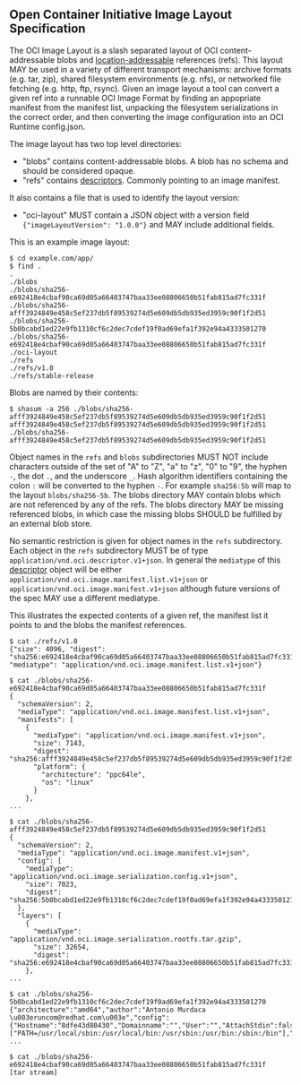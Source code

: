 ## Open Container Initiative Image Layout Specification

The OCI Image Layout is a slash separated layout of OCI content-addressable blobs and [location-addressable](https://en.wikipedia.org/wiki/Content-addressable_storage#Content-addressed_vs._location-addressed) references (refs).
This layout MAY be used in a variety of different transport mechanisms: archive formats (e.g. tar, zip), shared filesystem environments (e.g. nfs), or networked file fetching (e.g. http, ftp, rsync).
Given an image layout a tool can convert a given ref into a runnable OCI Image Format by finding an appopriate manifest from the manifest list, unpacking the filesystem serializations in the correct order, and then converting the image configuration into an OCI Runtime config.json.

The image layout has two top level directories:

- "blobs" contains content-addressable blobs. A blob has no schema and should be considered opaque.
- "refs" contains [descriptors][descriptors]. Commonly pointing to an image manifest.


It also contains a file that is used to identify the layout version:

- "oci-layout" MUST contain a JSON object with a version field `{"imageLayoutVersion": "1.0.0"}` and MAY include additional fields.

This is an example image layout:

```
$ cd example.com/app/
$ find .
.
./blobs
./blobs/sha256-e692418e4cbaf90ca69d05a66403747baa33ee08806650b51fab815ad7fc331f
./blobs/sha256-afff3924849e458c5ef237db5f89539274d5e609db5db935ed3959c90f1f2d51
./blobs/sha256-5b0bcabd1ed22e9fb1310cf6c2dec7cdef19f0ad69efa1f392e94a4333501270
./blobs/sha256-e692418e4cbaf90ca69d05a66403747baa33ee08806650b51fab815ad7fc331f
./oci-layout
./refs
./refs/v1.0
./refs/stable-release
```

Blobs are named by their contents:

```
$ shasum -a 256 ./blobs/sha256-afff3924849e458c5ef237db5f89539274d5e609db5db935ed3959c90f1f2d51
afff3924849e458c5ef237db5f89539274d5e609db5db935ed3959c90f1f2d51 ./blobs/sha256-afff3924849e458c5ef237db5f89539274d5e609db5db935ed3959c90f1f2d51
```

Object names in the `refs` and `blobs` subdirectories MUST NOT include characters outside of the set of "A" to "Z", "a" to "z", "0" to "9", the hyphen `-`, the dot `.`, and the underscore `_`.
Hash algorithm identifiers containing the colon `:` will be converted to the hyphen `-`.
For example `sha256:5b` will map to the layout `blobs/sha256-5b`.
The blobs directory MAY contain blobs which are not referenced by any of the refs.
The blobs directory MAY be missing referenced blobs, in which case the missing blobs SHOULD be fulfilled by an external blob store.

No semantic restriction is given for object names in the `refs` subdirectory.
Each object in the `refs` subdirectory MUST be of type `application/vnd.oci.descriptor.v1+json`.
In general the `mediatype` of this [descriptor][descriptors] object will be either `application/vnd.oci.image.manifest.list.v1+json` or `application/vnd.oci.image.manifest.v1+json` although future versions of the spec MAY use a different mediatype.

This illustrates the expected contents of a given ref, the manifest list it points to and the blobs the manifest references.

```
$ cat ./refs/v1.0
{"size": 4096, "digest": "sha256:e692418e4cbaf90ca69d05a66403747baa33ee08806650b51fab815ad7fc331f", "mediatype": "application/vnd.oci.image.manifest.list.v1+json"}
```
```
$ cat ./blobs/sha256-e692418e4cbaf90ca69d05a66403747baa33ee08806650b51fab815ad7fc331f
{
  "schemaVersion": 2,
  "mediaType": "application/vnd.oci.image.manifest.list.v1+json",
  "manifests": [
    {
      "mediaType": "application/vnd.oci.image.manifest.v1+json",
      "size": 7143,
      "digest": "sha256:afff3924849e458c5ef237db5f89539274d5e609db5db935ed3959c90f1f2d51",
      "platform": {
        "architecture": "ppc64le",
        "os": "linux"
      }
    },
...
```
```
$ cat ./blobs/sha256-afff3924849e458c5ef237db5f89539274d5e609db5db935ed3959c90f1f2d51
{
  "schemaVersion": 2,
  "mediaType": "application/vnd.oci.image.manifest.v1+json",
  "config": [
    "mediaType": "application/vnd.oci.image.serialization.config.v1+json",
    "size": 7023,
    "digest": "sha256:5b0bcabd1ed22e9fb1310cf6c2dec7cdef19f0ad69efa1f392e94a4333501270"
  },
  "layers": [
    {
      "mediaType": "application/vnd.oci.image.serialization.rootfs.tar.gzip",
      "size": 32654,
      "digest": "sha256:e692418e4cbaf90ca69d05a66403747baa33ee08806650b51fab815ad7fc331f"
    },
...
```
```
$ cat ./blobs/sha256-5b0bcabd1ed22e9fb1310cf6c2dec7cdef19f0ad69efa1f392e94a4333501270
{"architecture":"amd64","author":"Antonio Murdaca \u003eruncom@redhat.com\u003e","config":{"Hostname":"8dfe43d80430","Domainname":"","User":"","AttachStdin":false,"AttachStdout":false,"AttachStderr":false,"Tty":false,"OpenStdin":false,"StdinOnce":false,"Env":["PATH=/usr/local/sbin:/usr/local/bin:/usr/sbin:/usr/bin:/sbin:/bin"],"Cmd":null,"Image":"sha256:6986ae504bbf843512d680cc959484452034965db15f75ee8bdd1b107f61500b",
...
```
```
$ cat ./blobs/sha256-e692418e4cbaf90ca69d05a66403747baa33ee08806650b51fab815ad7fc331f
[tar stream]
```

[descriptors]: ./descriptor.md
